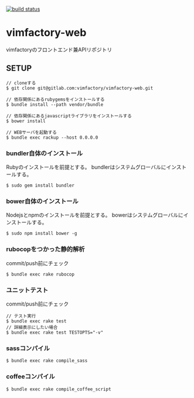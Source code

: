 [![build status](https://gitlab.com/ci/projects/3269/status.png?ref=master)](https://gitlab.com/ci/projects/3269?ref=master)

# vimfactory-web
vimfactoryのフロントエンド兼APIリポジトリ

## SETUP
```
// cloneする
$ git clone git@gitlab.com:vimfactory/vimfactory-web.git

// 依存関係にあるrubygemsをインストールする
$ bundle install --path vendor/bundle

// 依存関係にあるjavascriptライブラリをインストールする
$ bower install

// WEBサーバを起動する
$ bundle exec rackup --host 0.0.0.0
```

### bundler自体のインストール
Rubyのインストールを前提とする。
bundlerはシステムグローバルにインストールする。
```
$ sudo gem install bundler
```

### bower自体のインストール
Nodejsとnpmのインストールを前提とする。
bowerはシステムグローバルにインストールする。
```
$ sudo npm install bower -g
```

### rubocopをつかった静的解析
commit/push前にチェック
```
$ bundle exec rake rubocop
```

### ユニットテスト
commit/push前にチェック
```
// テスト実行
$ bundle exec rake test
// 詳細表示にしたい場合
$ bundle exec rake test TESTOPTS="-v"
```

### sassコンパイル
```
$ bundle exec rake compile_sass
```

### coffeeコンパイル
```
$ bundle exec rake compile_coffee_script
```
